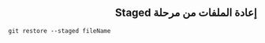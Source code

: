 <div dir=rtl> 

## إعادة الملفات من مرحلة Staged


<div dir=ltr>

``` 
git restore --staged fileName

```
</div> 
</div>